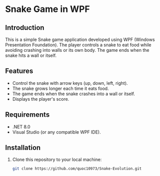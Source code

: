 # Snake Game in WPF

## Introduction

This is a simple Snake game application developed using WPF (Windows Presentation Foundation). The player controls a snake to eat food while avoiding crashing into walls or its own body. The game ends when the snake hits a wall or itself.

## Features

- Control the snake with arrow keys (up, down, left, right).
- The snake grows longer each time it eats food.
- The game ends when the snake crashes into a wall or itself.
- Displays the player's score.

## Requirements

- .NET 8.0
- Visual Studio (or any compatible WPF IDE).

## Installation

1. Clone this repository to your local machine:
   ```bash
   git clone https://github.com/quoc10973/Snake-Evolution.git
